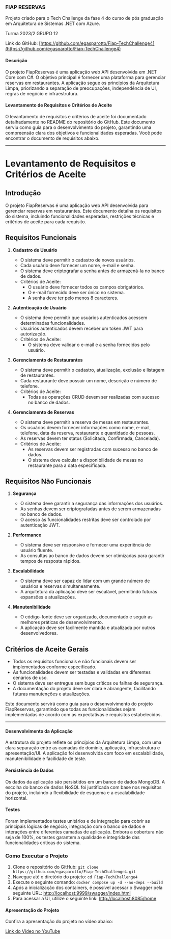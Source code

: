 ### FIAP RESERVAS
Projeto criado para o Tech Challenge da fase 4 do curso de pós graduação em Arquitetura de Sistemas .NET com Azure.

Turma 2023/2 GRUPO 12

Link do GitHub: [https://github.com/egasparotto/Fiap-TechChallenge4](https://github.com/egasparotto/Fiap-TechChallenge4)

#### Descrição

O projeto FiapReservas é uma aplicação web API desenvolvida em .NET Core com C#. O objetivo principal é fornecer uma plataforma para gerenciar reservas em restaurantes. A aplicação segue os princípios da Arquitetura Limpa, priorizando a separação de preocupações, independência de UI, regras de negócio e infraestrutura.

#### Levantamento de Requisitos e Critérios de Aceite

O levantamento de requisitos e critérios de aceite foi documentado detalhadamente no README do repositório do GitHub. Este documento serviu como guia para o desenvolvimento do projeto, garantindo uma compreensão clara dos objetivos e funcionalidades esperadas. Você pode encontrar o documento de requisitos abaixo.

---

# Levantamento de Requisitos e Critérios de Aceite

## Introdução
O projeto FiapReservas é uma aplicação web API desenvolvida para gerenciar reservas em restaurantes. Este documento detalha os requisitos do sistema, incluindo funcionalidades esperadas, restrições técnicas e critérios de aceite para cada requisito.

## Requisitos Funcionais
1. **Cadastro de Usuário**
   - O sistema deve permitir o cadastro de novos usuários.
   - Cada usuário deve fornecer um nome, e-mail e senha.
   - O sistema deve criptografar a senha antes de armazená-la no banco de dados.
   - Critérios de Aceite:
     - O usuário deve fornecer todos os campos obrigatórios.
     - O e-mail fornecido deve ser único no sistema.
     - A senha deve ter pelo menos 8 caracteres.

2. **Autenticação de Usuário**
   - O sistema deve permitir que usuários autenticados acessem determinadas funcionalidades.
   - Usuários autenticados devem receber um token JWT para autorização.
   - Critérios de Aceite:
     - O sistema deve validar o e-mail e a senha fornecidos pelo usuário.

3. **Gerenciamento de Restaurantes**
   - O sistema deve permitir o cadastro, atualização, exclusão e listagem de restaurantes.
   - Cada restaurante deve possuir um nome, descrição e número de telefone.
   - Critérios de Aceite:
     - Todas as operações CRUD devem ser realizadas com sucesso no banco de dados.

4. **Gerenciamento de Reservas**
   - O sistema deve permitir a reserva de mesas em restaurantes.
   - Os usuários devem fornecer informações como nome, e-mail, telefone, data da reserva, restaurante e quantidade de pessoas.
   - As reservas devem ter status (Solicitada, Confirmada, Cancelada).
   - Critérios de Aceite:
     - As reservas devem ser registradas com sucesso no banco de dados.
     - O sistema deve calcular a disponibilidade de mesas no restaurante para a data especificada.

## Requisitos Não Funcionais
1. **Segurança**
   - O sistema deve garantir a segurança das informações dos usuários.
   - As senhas devem ser criptografadas antes de serem armazenadas no banco de dados.
   - O acesso às funcionalidades restritas deve ser controlado por autenticação JWT.

2. **Performance**
   - O sistema deve ser responsivo e fornecer uma experiência de usuário fluente.
   - As consultas ao banco de dados devem ser otimizadas para garantir tempos de resposta rápidos.

3. **Escalabilidade**
   - O sistema deve ser capaz de lidar com um grande número de usuários e reservas simultaneamente.
   - A arquitetura da aplicação deve ser escalável, permitindo futuras expansões e atualizações.

4. **Manutenibilidade**
   - O código-fonte deve ser organizado, documentado e seguir as melhores práticas de desenvolvimento.
   - A aplicação deve ser facilmente mantida e atualizada por outros desenvolvedores.

## Critérios de Aceite Gerais
- Todos os requisitos funcionais e não funcionais devem ser implementados conforme especificado.
- As funcionalidades devem ser testadas e validadas em diferentes cenários de uso.
- O sistema deve ser entregue sem bugs críticos ou falhas de segurança.
- A documentação do projeto deve ser clara e abrangente, facilitando futuras manutenções e atualizações.

Este documento servirá como guia para o desenvolvimento do projeto FiapReservas, garantindo que todas as funcionalidades sejam implementadas de acordo com as expectativas e requisitos estabelecidos.

---

#### Desenvolvimento da Aplicação

A estrutura do projeto reflete os princípios da Arquitetura Limpa, com uma clara separação entre as camadas de domínio, aplicação, infraestrutura e apresentação/UI. A aplicação foi desenvolvida com foco em escalabilidade, manutenibilidade e facilidade de teste.

#### Persistência de Dados

Os dados da aplicação são persistidos em um banco de dados MongoDB. A escolha do banco de dados NoSQL foi justificada com base nos requisitos do projeto, incluindo a flexibilidade de esquema e a escalabilidade horizontal.

#### Testes

Foram implementados testes unitários e de integração para cobrir as principais lógicas de negócio, integração com o banco de dados e interações entre diferentes camadas de aplicação. Embora a cobertura não seja de 100%, os testes garantem a qualidade e integridade das funcionalidades críticas do sistema.

### Como Executar o Projeto

1. Clone o repositório do GitHub: `git clone https://github.com/egasparotto/Fiap-TechChallenge4.git`
2. Navegue até o diretório do projeto: `cd Fiap-TechChallenge4`
3. Execute o seguinte comando: `docker compose up -d --no-deps --build`
4. Após a inicialização dos containers, é possível acessar o Swagger pela seguinte URL: [http://localhost:9999/swagger/index.html](http://localhost:9999/swagger/index.html)
5. Para acessar a UI, utilize o seguinte link: [http://localhost:8085/home](http://localhost:8085/home)

#### Apresentação do Projeto

Confira a apresentação do projeto no vídeo abaixo:

[Link do Vídeo no YouTube](https://youtu.be/yIyOCnz9Nbs)
